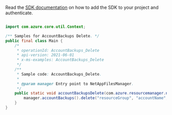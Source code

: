 Read the [SDK documentation](https://github.com/Azure/azure-sdk-for-java/blob/azure-resourcemanager-netapp_1.0.0-beta.5/sdk/netapp/azure-resourcemanager-netapp/README.md) on how to add the SDK to your project and authenticate.

```java

import com.azure.core.util.Context;

/** Samples for AccountBackups Delete. */
public final class Main {
    /*
     * operationId: AccountBackups_Delete
     * api-version: 2021-06-01
     * x-ms-examples: AccountBackups_Delete
     */
    /**
     * Sample code: AccountBackups_Delete.
     *
     * @param manager Entry point to NetAppFilesManager.
     */
    public static void accountBackupsDelete(com.azure.resourcemanager.netapp.NetAppFilesManager manager) {
        manager.accountBackups().delete("resourceGroup", "accountName", "backupName", Context.NONE);
    }
}
```
